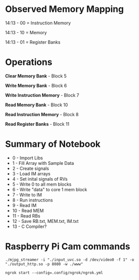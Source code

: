 # Observed Memory Mapping

14:13 - 00 = Instruction Memory

14:13 - 10 = Memory

14:13 - 01 = Register Banks

# Operations

**Clear Memory Bank** - Block 5

**Write Memory Bank** - Block 6

**Write Instruction Memory** - Block 7 

**Read Memory Bank** - Block 10

**Read Instruction Memory** - Block 8

**Read Register Banks** - Block 11

# Summary of Notebook

- 0 - Import Libs
- 1 - Fill Array with Sample Data
- 2 - Create signals
- 3 - Load IM arrays
- 4 - Set inital signals of RVs
- 5 - Write 0 to all mem blocks
- 6 - Write "data" to core 1 mem block
- 7 - Write to IM
- 8 - Run instructions
- 9 - Read IM
- 10 - Read MEM
- 11 - Read RBs
- 12 - Save RB.txt, MEM.txt, IM.txt
- 13 - C Compiler?

# Raspberry Pi Cam commands 

```
./mjpg_streamer -i "./input_uvc.so -d /dev/video0 -f 1" -o "./output_http.so -p 8080 -w ./www"
```

```
ngrok start --config=.config/ngrok/ngrok.yml
```
